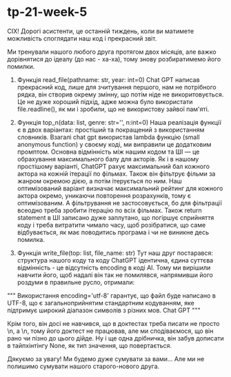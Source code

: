 # tp-21-week-5


  СІХ! Дорогі асистенти, це останній тиждень, коли ви матимете можливість споглядати наш код і прекрасний звіт.

  Ми тренували нашого любого друга протягом двох місяців, але важко дорівнятися до ідеалу (до нас - ха-ха), тому знову розбиратимемо його помилки.

1. Функція read_file(pathname: str, year: int=0)
  Chat GPT написав прекрасний код, лише для зчитування першого, нам не потрібного рядка, він створив окрему змінну, що потім ніде не викоритовується. Це не дуже хороший підхід, адже можна було використати file.readline(), як ми і зробили, що не використову зайвої пам'яті.

2. Функція top_n(data: list, genre: str='', n:int=0)
  Наша реалізація функції є в двох варіантах: простіший та покращений з використанням словників.
  Взагалі chat gpt використав lambda функцію (small anonymous function) у своєму коді, ми виправили це додатковим промптом.
  Основна відмінність між нашим кодом та ШІ — це обрахування максимального балу для акторів. Як і в нашому простішому варіанті, ChatGPT рахує максимальний бал кожного актора на кожній ітерації по фільмах. Також він фільтрує фільми за жанром окремою дією, а потім ітерується по ним. Наш оптимізований варіант визначає максимальний рейтинг для кожного актора окремо, уникаючи повторення розрахунків, тому є оптимізованим. А фільтрування не застосовується, бо для фільтрації всеодно треба зробити ітерацію по всіх фільмах.
  Також return statement в ШІ записано дуже заплутано, що погіршує сприйняття коду і треба витратити чимало часу, щоб розібратися, що саме відбувається, як має поводитись програма і чи не виникне десь помилка.

3. Функція write_file(top: list, file_name: str)
   Тут наш друг постарався: структура нашого коду та коду ChatGPT ідентична, єдина суттєва відмінність - це відсутність encoding в коді AI. Тому ми вирішили навчити його, щоб надалі він так не помилявся, напрямивши його роздуми в правильне русло, отримали:
   
"""
   Використання encoding='utf-8' гарантує, що файл буде написано в UTF-8, що є загальноприйнятим стандартним кодуванням, яке підтримує широкий діапазон символів з різних мов. 
Chat GPT
"""

Крім того, він досі не навчився, що в доктестах треба писати не просто \n, а \\n, тому його доктест не працював, але ми сподіваємося, що він рано чи пізно до цього дійде. Ну і ще одна дрібничка, він забув дописати в тайпхінтінгу None, як тип значення, що повертається.


Дякуємо за увагу! Ми будемо дуже сумувати за вами...
Але ми не полишимо сумувати нашого старого-нового друга.

